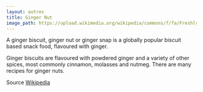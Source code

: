 ```yaml
---
layout: autres
title: Ginger Nut
image_path: https://upload.wikimedia.org/wikipedia/commons/f/fa/Freshly_baked_gingerbread_-_Christmas_2004.jpg
---
```


A ginger biscuit, ginger nut or ginger snap is a globally popular biscuit based snack food, flavoured with ginger.

Ginger biscuits are flavoured with powdered ginger and a variety of other spices, most commonly cinnamon, molasses and nutmeg. There are many recipes for ginger nuts.

Source [Wikipedia](https://en.wikipedia.org/wiki/Ginger_nut)
